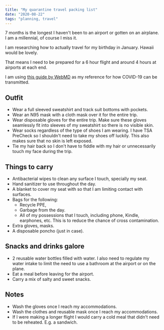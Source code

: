 ```yaml
---
title: "My quarantine travel packing list"
date: "2020-08-22"
tags: "planning, travel"
---
```


7 months is the longest I haven't been to an airport or gotten on an airplane. I am a millennial, of course I miss it. 

I am researching how to actually travel for my birthday in January. Hawaii would be lovely. 

That means I need to be prepared for a 6 hour flight and around 4 hours at airports at each end. 

I am using [this guide by WebMD](https://www.webmd.com/lung/coronavirus-transmission-overview#1) as my reference for how COVID-19 can be transmitted.

## Outfit
- Wear a full sleeved sweatshirt and track suit bottoms with pockets.
- Wear an N95 mask with a cloth mask over it for the entire trip. 
- Wear disposable gloves for the entire trip. Make sure these gloves seamlessly fit into sleeves of my sweatshirt so there is no visible skin.
- Wear socks regardless of the type of shoes I am wearing. I have TSA PreCheck so I shouldn't need to take my shoes off luckily. This also makes sure that no skin is left exposed.
- Tie my hair back so I don't have to fiddle with my hair or unnecessarily touch my face during the trip. 

## Things to carry
- Antibacterial wipes to clean any surface I touch, specially my seat.
- Hand sanitizer to use throughout the day.
- A blanket to cover my seat with so that I am limiting contact with surfaces.
- Bags for the following:
  - Recycle PPE,
  - Garbage from the day.
  - All of my possessions that I touch, including phone, Kindle, earphones, etc. This is to reduce the chance of cross contamination.
- Extra gloves, masks.
- A disposable poncho (just in case).

## Snacks and drinks galore
- 2 reusable water bottles filled with water. I also need to regulate my water intake to limit the need to use a bathroom at the airport or on the plane.
- Eat a meal before leaving for the airport.
- Carry a mix of salty and sweet snacks.

## Notes
- Wash the gloves once I reach my accommodations.
- Wash the clothes and reusable mask once I reach my accommodations.
- If I were making a longer flight I would carry a cold meal that didn't need to be reheated. E.g. a sandwich. 
